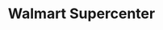 ---
title: "Walmart Supercenter"
url: /newport-news/walmart-supercenter-jefferson-avenue/
shop: supermarket
---